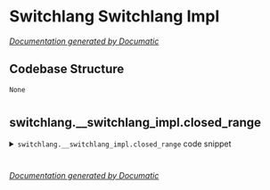 # Switchlang Switchlang Impl

[_Documentation generated by Documatic_](https://www.documatic.com)

<!---Documatic-section-Codebase Structure-start--->
## Codebase Structure

<!---Documatic-block-system_architecture-start--->
```mermaid
None
```
<!---Documatic-block-system_architecture-end--->

# #
<!---Documatic-section-Codebase Structure-end--->

<!---Documatic-section-switchlang.__switchlang_impl.closed_range-start--->
## switchlang.__switchlang_impl.closed_range

<!---Documatic-section-closed_range-start--->
<!---Documatic-block-switchlang.__switchlang_impl.closed_range-start--->
<details>
	<summary><code>switchlang.__switchlang_impl.closed_range</code> code snippet</summary>

```python
def closed_range(start: int, stop: int, step=1) -> range:
    if start >= stop:
        raise ValueError('Start must be less than stop.')
    return range(start, stop + step, step)
```
</details>
<!---Documatic-block-switchlang.__switchlang_impl.closed_range-end--->
<!---Documatic-section-closed_range-end--->

# #
<!---Documatic-section-switchlang.__switchlang_impl.closed_range-end--->

[_Documentation generated by Documatic_](https://www.documatic.com)